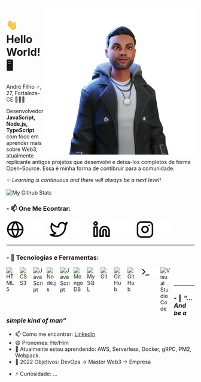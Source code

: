 <img src="./img/ReadyPlayerMe-Avatar.png" min-width="400px" max-width="400px" width="400px" align="right">

# <img src="./img/hi.gif" width="30px"> Hello World! 🖥️

André Filho ♂️, 27, Fortaleza-CE 🙋🏾‍♂️

Desenvolvedor **JavaScript, Node.js, TypeScript** com foco em aprender mais sobre Web3, atualmente replicante antigos projetos que desenvolvi e deixa-los completos de forma Open-Source. Essa é minha forma de contibruir para a comunidade.

_✨ Learning is continuous and there will always be a next level!_

<img align="center" src="https://github-readme-stats.vercel.app/api/top-langs/?username=andrefilhosan&layout=compact&theme=radical" alt="My Github Stats">

### - 📫 One Me Econtrar:

[![website](./img/globe-light.svg)](https://AndreFilhoSan.com#gh-light-mode-only)
[![website](./img/globe-dark.svg)](https://AndreFilhoSan.com#gh-dark-mode-only)
&nbsp;&nbsp;
[![website](./img/twitter-light.svg)](https://twitter.com/AndreFilhoSan#gh-light-mode-only)
[![website](./img/twitter-dark.svg)](https://twitter.com/AndreFilhoSan#gh-dark-mode-only)
&nbsp;&nbsp;
[![website](./img/linkedin-light.svg)](https://linkedin.com/in/AndreFilhoSan#gh-light-mode-only)
[![website](./img/linkedin-dark.svg)](https://linkedin.com/in/AndreFilhoSan#gh-dark-mode-only)
&nbsp;&nbsp;
[![website](./img/instagram-light.svg)](https://instagram.com/AndreFilhoSan#gh-light-mode-only)
[![website](./img/instagram-dark.svg)](https://instagram.com/AndreFilhoSan#gh-dark-mode-only)

---

### - 🧠 Tecnologias e Ferramentas:

<img align="left" alt="HTML5" width="26px" src="https://cdn.jsdelivr.net/gh/devicons/devicon/icons/html5/html5-original.svg" style="padding-right:10px;" />
<img align="left" alt="CSS3" width="26px" src="https://cdn.jsdelivr.net/gh/devicons/devicon/icons/css3/css3-original.svg" style="padding-right:10px;" />
<!-- <img align="left" alt="Sass" width="26px" src="https://cdn.jsdelivr.net/gh/devicons/devicon/icons/sass/sass-original.svg" style="padding-right:10px;" /> -->
<img align="left" alt="JavaScript" width="26px" src="https://cdn.jsdelivr.net/gh/devicons/devicon/icons/javascript/javascript-original.svg" style="padding-right:10px;" />
<!-- <img align="left" alt="React" width="26px" src="https://cdn.jsdelivr.net/gh/devicons/devicon/icons/react/react-original.svg" style="padding-right:10px;" /> -->
<img align="left" alt="Node.js" width="26px" src="https://cdn.jsdelivr.net/gh/devicons/devicon/icons/nodejs/nodejs-original.svg" style="padding-right:10px;" />
<img align="left" alt="JavaScript" width="26px" src="https://cdn.jsdelivr.net/gh/devicons/devicon/icons/typescript/typescript-original.svg" style="padding-right:10px;" />
<img align="left" alt="MongoDB" width="26px" src="https://cdn.jsdelivr.net/gh/devicons/devicon/icons/mongodb/mongodb-original.svg" style="padding-right:10px;" />
<img align="left" alt="MySQL" width="26px" src="https://cdn.jsdelivr.net/gh/devicons/devicon/icons/mysql/mysql-original.svg" style="padding-right:10px;" />

<img align="left" alt="Git" width="26px" src="https://cdn.jsdelivr.net/gh/devicons/devicon/icons/git/git-original.svg" style="padding-right:10px;" />
<img align="left" alt="GitHub" width="26px" src="https://user-images.githubusercontent.com/3369400/139447912-e0f43f33-6d9f-45f8-be46-2df5bbc91289.png#gh-dark-mode-only" style="padding-right:10px;" />
<img align="left" alt="GitHub" width="26px" src="https://user-images.githubusercontent.com/3369400/139448065-39a229ba-4b06-434b-bc67-616e2ed80c8f.png#gh-light-mode-only" style="padding-right:10px;" />
<img align="left" alt="Terminal" width="26px" src="./img/terminal-light.svg#gh-light-mode-only" />
<img align="left" alt="Terminal" width="26px" src="./img/terminal-dark.svg#gh-dark-mode-only" />
<img align="left" alt="Visual Studio Code" width="26px" src="https://cdn.jsdelivr.net/gh/devicons/devicon/icons/vscode/vscode-original.svg" style="padding-right:10px;" />

<br />
<br />

---
### - 🎵 _"…And be a simple kind of man"_

- 📫 Como me encontrar: [Linkedin](https://www.linkedin.com/in/andrefilhosan/)
- 😄 Pronomes: He/Him
- 🌱 Atualmente estou aprendendo: AWS, Serverless, Docker, gRPC, PM2, Webpack.
- 🥅 2022 Objetivos: DevOps -> Master Web3 -> Empresa
<!-- - 👯 ... -->
<!-- - 💬 ... -->
<!-- - 🔭 ... -->
- ⚡ Curiosidade: ...
